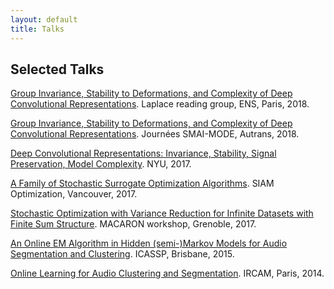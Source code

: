 ```yaml
---
layout: default
title: Talks
---
```

## Selected Talks
[Group Invariance, Stability to Deformations, and Complexity of Deep Convolutional Representations](files/stability_ens.pdf). Laplace reading group, ENS, Paris, 2018.

[Group Invariance, Stability to Deformations, and Complexity of Deep Convolutional Representations](files/talk_mode18.pdf). Journées SMAI-MODE, Autrans, 2018.

[Deep Convolutional Representations: Invariance, Stability, Signal Preservation, Model Complexity](files/stability_nyu17.pdf). NYU, 2017.

[A Family of Stochastic Surrogate Optimization Algorithms](files/talk_opt17.pdf). SIAM Optimization, Vancouver, 2017.

[Stochastic Optimization with Variance Reduction for Infinite Datasets with Finite Sum Structure](files/smiso_macaron17.pdf). MACARON workshop, Grenoble, 2017.

[An Online EM Algorithm in Hidden (semi-)Markov Models for Audio Segmentation and Clustering](files/icassp2015.pdf).
ICASSP, Brisbane, 2015.

[Online Learning for Audio Clustering and Segmentation](files/ircam2014.pdf). IRCAM, Paris, 2014.
